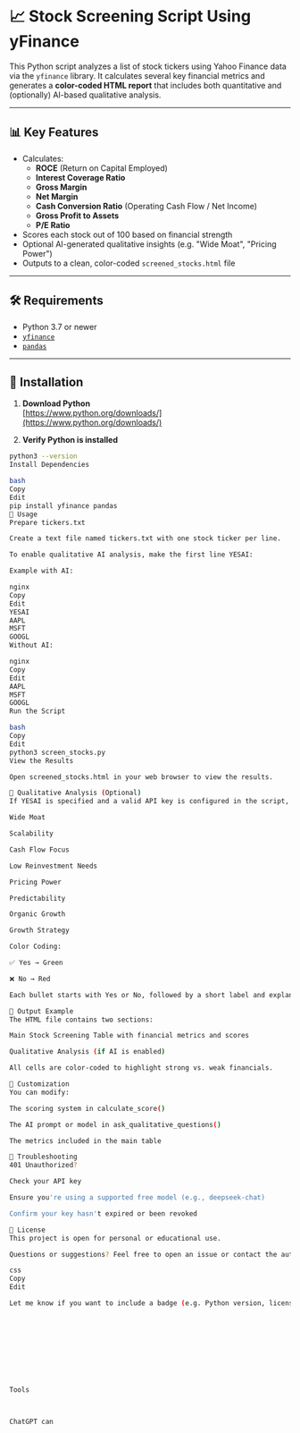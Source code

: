 # 📈 Stock Screening Script Using yFinance

This Python script analyzes a list of stock tickers using Yahoo Finance data via the `yfinance` library. It calculates several key financial metrics and generates a **color-coded HTML report** that includes both quantitative and (optionally) AI-based qualitative analysis.

---

## 📊 Key Features

- Calculates:
  - **ROCE** (Return on Capital Employed)
  - **Interest Coverage Ratio**
  - **Gross Margin**
  - **Net Margin**
  - **Cash Conversion Ratio** (Operating Cash Flow / Net Income)
  - **Gross Profit to Assets**
  - **P/E Ratio**
- Scores each stock out of 100 based on financial strength
- Optional AI-generated qualitative insights (e.g. "Wide Moat", "Pricing Power")
- Outputs to a clean, color-coded `screened_stocks.html` file

---

## 🛠️ Requirements

- Python 3.7 or newer
- [`yfinance`](https://pypi.org/project/yfinance/)
- [`pandas`](https://pypi.org/project/pandas/)

---

## 💾 Installation

1. **Download Python**  
   [https://www.python.org/downloads/](https://www.python.org/downloads/)

2. **Verify Python is installed**

```bash
python3 --version
Install Dependencies

bash
Copy
Edit
pip install yfinance pandas
🚀 Usage
Prepare tickers.txt

Create a text file named tickers.txt with one stock ticker per line.

To enable qualitative AI analysis, make the first line YESAI:

Example with AI:

nginx
Copy
Edit
YESAI
AAPL
MSFT
GOOGL
Without AI:

nginx
Copy
Edit
AAPL
MSFT
GOOGL
Run the Script

bash
Copy
Edit
python3 screen_stocks.py
View the Results

Open screened_stocks.html in your web browser to view the results.

🧠 Qualitative Analysis (Optional)
If YESAI is specified and a valid API key is configured in the script, the following qualitative factors will be analyzed:

Wide Moat

Scalability

Cash Flow Focus

Low Reinvestment Needs

Pricing Power

Predictability

Organic Growth

Growth Strategy

Color Coding:

✅ Yes → Green

❌ No → Red

Each bullet starts with Yes or No, followed by a short label and explanation.

📁 Output Example
The HTML file contains two sections:

Main Stock Screening Table with financial metrics and scores

Qualitative Analysis (if AI is enabled)

All cells are color-coded to highlight strong vs. weak financials.

🧩 Customization
You can modify:

The scoring system in calculate_score()

The AI prompt or model in ask_qualitative_questions()

The metrics included in the main table

🛟 Troubleshooting
401 Unauthorized?

Check your API key

Ensure you're using a supported free model (e.g., deepseek-chat)

Confirm your key hasn't expired or been revoked

📃 License
This project is open for personal or educational use.

Questions or suggestions? Feel free to open an issue or contact the author.

css
Copy
Edit

Let me know if you want to include a badge (e.g. Python version, license, etc.) or a sample image of the HTML output.










Tools



ChatGPT can 
